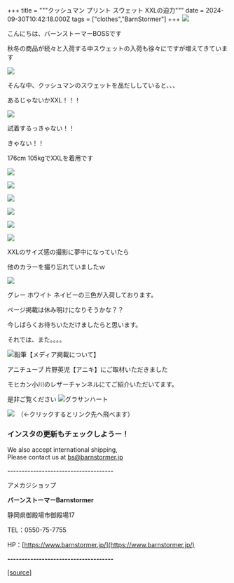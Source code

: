 +++
title = """クッシュマン プリント スウェット XXLの迫力"""
date = 2024-09-30T10:42:18.000Z
tags = ["clothes","BarnStormer"]
+++
[![](https://stat.ameba.jp/user_images/20231023/16/barnstormer-go/b2/03/p/o0420015015354743273.png)](https://ameblo.jp/barnstormer-go/entry-12825670498.html)

こんにちは、バーンストーマーBOSSです

秋冬の商品が続々と入荷する中スウェットの入荷も徐々にですが増えてきています

[![](https://stat.ameba.jp/user_images/20240930/17/barnstormer-go/b6/cb/j/o4000600015492492654.jpg)](https://stat.ameba.jp/user_images/20240930/17/barnstormer-go/b6/cb/j/o4000600015492492654.jpg)

そんな中、クッシュマンのスウェットを品だししていると、、、

あるじゃないかXXL！！！

[![](https://stat.ameba.jp/user_images/20240930/17/barnstormer-go/23/e6/j/o6000400015492492278.jpg)](https://stat.ameba.jp/user_images/20240930/17/barnstormer-go/23/e6/j/o6000400015492492278.jpg)

試着するっきゃない！！

きゃない！！

176cm 105kgでXXLを着用です

[![](https://stat.ameba.jp/user_images/20240930/16/barnstormer-go/b6/85/j/o0466070015492482405.jpg)](https://stat.ameba.jp/user_images/20240930/16/barnstormer-go/b6/85/j/o0466070015492482405.jpg)

[![](https://stat.ameba.jp/user_images/20240930/16/barnstormer-go/9d/4f/j/o0466070015492482409.jpg)](https://stat.ameba.jp/user_images/20240930/16/barnstormer-go/9d/4f/j/o0466070015492482409.jpg)

[![](https://stat.ameba.jp/user_images/20240930/16/barnstormer-go/3d/e1/j/o0466070015492482414.jpg)](https://stat.ameba.jp/user_images/20240930/16/barnstormer-go/3d/e1/j/o0466070015492482414.jpg)

[![](https://stat.ameba.jp/user_images/20240930/16/barnstormer-go/0d/97/j/o0700046615492482423.jpg)](https://stat.ameba.jp/user_images/20240930/16/barnstormer-go/0d/97/j/o0700046615492482423.jpg)

[![](https://stat.ameba.jp/user_images/20240930/16/barnstormer-go/fb/16/j/o0466070015492482428.jpg)](https://stat.ameba.jp/user_images/20240930/16/barnstormer-go/fb/16/j/o0466070015492482428.jpg)

[![](https://stat.ameba.jp/user_images/20240930/16/barnstormer-go/d2/14/j/o0466070015492482415.jpg)](https://stat.ameba.jp/user_images/20240930/16/barnstormer-go/d2/14/j/o0466070015492482415.jpg)

XXLのサイズ感の撮影に夢中になっていたら

他のカラーを撮り忘れていましたｗ

[![](https://stat.ameba.jp/user_images/20240930/17/barnstormer-go/41/3c/j/o6000400015492493677.jpg)](https://stat.ameba.jp/user_images/20240930/17/barnstormer-go/41/3c/j/o6000400015492493677.jpg)

グレー ホワイト ネイビーの三色が入荷しております。

ページ掲載は休み明けになりそうかな？？

今しばらくお待ちいただけましたらと思います。

それでは、また。。。。

![鉛筆](https://stat100.ameba.jp/blog/ucs/img/char/char3/519.png)【メディア掲載について】

アニチューブ 片野英児【アニキ】にご取材いただきました

モヒカン小川のレザーチャンネルにてご紹介いただいてます。

是非ご覧ください ![グラサンハート](https://stat100.ameba.jp/blog/ucs/img/char/char3/148.png)

[![](https://stat.ameba.jp/user_images/20230412/16/barnstormer-go/6a/23/p/o0108010815269242493.png)](https://www.instagram.com/barnstormer_daily/)　（←クリックするとリンク先へ飛べます）

### インスタの更新もチェックしようー！

We also accept international shipping,  
Please contact us at bs@barnstormer.jp

**\-------------------------------------**

アメカジショップ

**バーンストーマーBarnstormer**

静岡県御殿場市御殿場17

TEL：0550-75-7755

HP：[https://www.barnstormer.jp/](https://www.barnstormer.jp/)

**\-------------------------------------**

[[source]](https://ameblo.jp/barnstormer-go/entry-12869498896.html)
